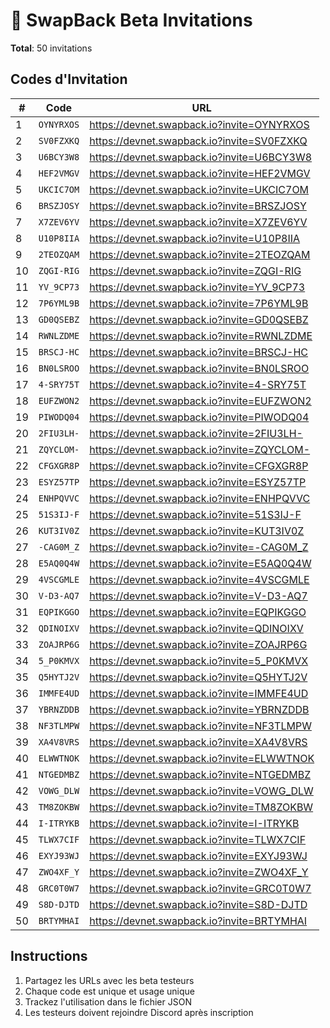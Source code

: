 # 🎫 SwapBack Beta Invitations

**Total**: 50 invitations

## Codes d'Invitation

| # | Code | URL |
|---|------|-----|
| 1 | `OYNYRXOS` | https://devnet.swapback.io?invite=OYNYRXOS |
| 2 | `SV0FZXKQ` | https://devnet.swapback.io?invite=SV0FZXKQ |
| 3 | `U6BCY3W8` | https://devnet.swapback.io?invite=U6BCY3W8 |
| 4 | `HEF2VMGV` | https://devnet.swapback.io?invite=HEF2VMGV |
| 5 | `UKCIC7OM` | https://devnet.swapback.io?invite=UKCIC7OM |
| 6 | `BRSZJOSY` | https://devnet.swapback.io?invite=BRSZJOSY |
| 7 | `X7ZEV6YV` | https://devnet.swapback.io?invite=X7ZEV6YV |
| 8 | `U10P8IIA` | https://devnet.swapback.io?invite=U10P8IIA |
| 9 | `2TEOZQAM` | https://devnet.swapback.io?invite=2TEOZQAM |
| 10 | `ZQGI-RIG` | https://devnet.swapback.io?invite=ZQGI-RIG |
| 11 | `YV_9CP73` | https://devnet.swapback.io?invite=YV_9CP73 |
| 12 | `7P6YML9B` | https://devnet.swapback.io?invite=7P6YML9B |
| 13 | `GD0QSEBZ` | https://devnet.swapback.io?invite=GD0QSEBZ |
| 14 | `RWNLZDME` | https://devnet.swapback.io?invite=RWNLZDME |
| 15 | `BRSCJ-HC` | https://devnet.swapback.io?invite=BRSCJ-HC |
| 16 | `BN0LSROO` | https://devnet.swapback.io?invite=BN0LSROO |
| 17 | `4-SRY75T` | https://devnet.swapback.io?invite=4-SRY75T |
| 18 | `EUFZWON2` | https://devnet.swapback.io?invite=EUFZWON2 |
| 19 | `PIWODQ04` | https://devnet.swapback.io?invite=PIWODQ04 |
| 20 | `2FIU3LH-` | https://devnet.swapback.io?invite=2FIU3LH- |
| 21 | `ZQYCLOM-` | https://devnet.swapback.io?invite=ZQYCLOM- |
| 22 | `CFGXGR8P` | https://devnet.swapback.io?invite=CFGXGR8P |
| 23 | `ESYZ57TP` | https://devnet.swapback.io?invite=ESYZ57TP |
| 24 | `ENHPQVVC` | https://devnet.swapback.io?invite=ENHPQVVC |
| 25 | `51S3IJ-F` | https://devnet.swapback.io?invite=51S3IJ-F |
| 26 | `KUT3IV0Z` | https://devnet.swapback.io?invite=KUT3IV0Z |
| 27 | `-CAG0M_Z` | https://devnet.swapback.io?invite=-CAG0M_Z |
| 28 | `E5AQ0Q4W` | https://devnet.swapback.io?invite=E5AQ0Q4W |
| 29 | `4VSCGMLE` | https://devnet.swapback.io?invite=4VSCGMLE |
| 30 | `V-D3-AQ7` | https://devnet.swapback.io?invite=V-D3-AQ7 |
| 31 | `EQPIKGGO` | https://devnet.swapback.io?invite=EQPIKGGO |
| 32 | `QDINOIXV` | https://devnet.swapback.io?invite=QDINOIXV |
| 33 | `ZOAJRP6G` | https://devnet.swapback.io?invite=ZOAJRP6G |
| 34 | `5_P0KMVX` | https://devnet.swapback.io?invite=5_P0KMVX |
| 35 | `Q5HYTJ2V` | https://devnet.swapback.io?invite=Q5HYTJ2V |
| 36 | `IMMFE4UD` | https://devnet.swapback.io?invite=IMMFE4UD |
| 37 | `YBRNZDDB` | https://devnet.swapback.io?invite=YBRNZDDB |
| 38 | `NF3TLMPW` | https://devnet.swapback.io?invite=NF3TLMPW |
| 39 | `XA4V8VRS` | https://devnet.swapback.io?invite=XA4V8VRS |
| 40 | `ELWWTNOK` | https://devnet.swapback.io?invite=ELWWTNOK |
| 41 | `NTGEDMBZ` | https://devnet.swapback.io?invite=NTGEDMBZ |
| 42 | `VOWG_DLW` | https://devnet.swapback.io?invite=VOWG_DLW |
| 43 | `TM8ZOKBW` | https://devnet.swapback.io?invite=TM8ZOKBW |
| 44 | `I-ITRYKB` | https://devnet.swapback.io?invite=I-ITRYKB |
| 45 | `TLWX7CIF` | https://devnet.swapback.io?invite=TLWX7CIF |
| 46 | `EXYJ93WJ` | https://devnet.swapback.io?invite=EXYJ93WJ |
| 47 | `ZWO4XF_Y` | https://devnet.swapback.io?invite=ZWO4XF_Y |
| 48 | `GRC0T0W7` | https://devnet.swapback.io?invite=GRC0T0W7 |
| 49 | `S8D-DJTD` | https://devnet.swapback.io?invite=S8D-DJTD |
| 50 | `BRTYMHAI` | https://devnet.swapback.io?invite=BRTYMHAI |

## Instructions

1. Partagez les URLs avec les beta testeurs
2. Chaque code est unique et usage unique
3. Trackez l'utilisation dans le fichier JSON
4. Les testeurs doivent rejoindre Discord après inscription
